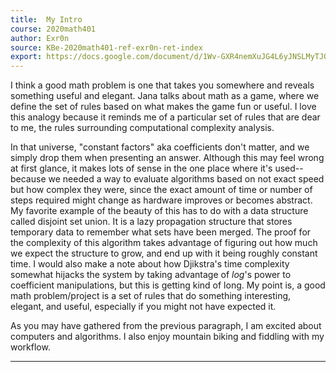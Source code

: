 ```yaml
---
title:  My Intro
course: 2020math401
author: Exr0n
source: KBe-2020math401-ref-exr0n-ret-index
export: https://docs.google.com/document/d/1Wv-GXR4nemXuJG4L6yJNSLMyTJOf1E30ZPY-V2yOJaA/edit
---
```


I think a good math problem is one that takes you somewhere and reveals something useful and elegant. 
Jana talks about math as a game, where we define the set of rules based on what makes the game fun or useful.
I love this analogy because it reminds me of a particular set of rules that are dear to me, the rules surrounding computational complexity analysis.

In that universe, "constant factors" aka coefficients don't matter, and we simply drop them when presenting an answer.
Although this may feel wrong at first glance, it makes lots of sense in the one place where it's used--because we needed a way to evaluate algorithms based on not exact speed but how complex they were, since the exact amount of time or number of steps required might change as hardware improves or becomes abstract.
My favorite example of the beauty of this has to do with a data structure called disjoint set union.
It is a lazy propagation structure that stores temporary data to remember what sets have been merged. 
The proof for the complexity of this algorithm takes advantage of figuring out how much we expect the structure to grow, and end up with it being roughly constant time.
I would also make a note about how Djikstra's time complexity somewhat hijacks the system by taking advantage of $log$'s power to coefficient manipulations, but this is getting kind of long. My point is, a good math problem/project is a set of rules that do something interesting, elegant, and useful, especially if you might not have expected it.

As you may have gathered from the previous paragraph, I am excited about computers and algorithms. I also enjoy mountain biking and fiddling with my workflow.

---